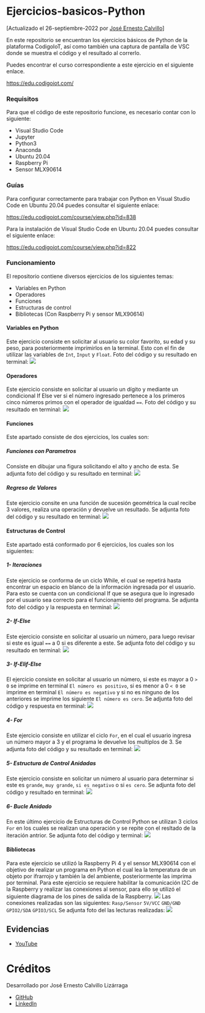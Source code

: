 # Ejercicios-basicos-Python
[Actualizado el 26-septiembre-2022 por [José Ernesto Calvillo](https://github.com/JoErnesto)]

En este repositorio se encuentran los ejercicios básicos de Python de la plataforma CodigoIoT, así como también una captura de pantalla de VSC donde se muestra el código y el resultado al correrlo.

Puedes encontrar el curso correspondiente a este ejercicio en el siguiente enlace.

https://edu.codigoiot.com/

### Requisitos
Para que el código de este repositorio funcione, es necesario contar con lo siguiente:

- Visual Studio Code
- Jupyter
- Python3
- Anaconda
- Ubuntu 20.04
- Raspberry Pi
- Sensor MLX90614

### Guías
Para configurar correctamente para trabajar con Python en Visual Studio Code en Ubuntu 20.04 puedes consultar el siguiente enlace:

https://edu.codigoiot.com/course/view.php?id=838

Para la instalación de Visual Studio Code en Ubuntu 20.04 puedes consultar el siguiente enlace:

https://edu.codigoiot.com/course/view.php?id=822

### Funcionamiento
El repositorio contiene diversos ejercicios de los siguientes temas:
- Variables en Python
- Operadores
- Funciones
- Estructuras de control
- Bibliotecas (Con Raspberry Pi y sensor MLX90614)

#### Variables en Python
Este ejercicio consiste en solicitar al usuario su color favorito, su edad y su peso, para posteriormente imprimirlos en la terminal. Esto con el fin de utilizar las variables de `Int`, `Input` y `Float`.
Foto del código y su resultado en terminal:
![](https://github.com/JoErnesto/Ejercicios-basicos-Python/blob/main/Variables%20Python/Variables.png)

#### Operadores
Este ejercicio consiste en solicitar al usuario un dígito y mediante un condicional If Else ver si el número ingresado pertenece a los primeros cinco números primos con el operador de igualdad `==`.
Foto del código y su resultado en terminal:
![](https://github.com/JoErnesto/Ejercicios-basicos-Python/blob/main/Operadores/Operadores.png)

#### Funciones
Este apartado consiste de dos ejercicios, los cuales son:

##### Funciones con Parametros
Consiste en dibujar una figura solicitando el alto y ancho de esta. Se adjunta foto del código y su resultado en terminal:
![](https://github.com/JoErnesto/Ejercicios-basicos-Python/blob/main/Funciones/Funciones%20con%20parametros.png)

##### Regreso de Valores
Este ejercicio consite en una función de sucesión geométrica la cual recibe 3 valores, realiza una operación y devuelve un resultado.
Se adjunta foto del código y su resultado en terminal:
![](https://github.com/JoErnesto/Ejercicios-basicos-Python/blob/main/Funciones/Regreso%20de%20valores.png)

#### Estructuras de Control
Este apartado está conformado por 6 ejercicios, los cuales son los siguientes:

##### 1- Iteraciones
Este ejercicio se conforma de un ciclo While, el cual se repetirá hasta encontrar un espacio en blanco de la información ingresada por el usuario. Para esto se cuenta con un condicional If que se asegura que lo ingresado por el usuario sea correcto para el funcionamiento del programa. Se adjunta foto del código y la respuesta en terminal:
![](https://github.com/JoErnesto/Ejercicios-basicos-Python/blob/main/Estructuras%20de%20control%20Python/Iteraciones.png)

##### 2- If-Else
Este ejercicio consiste en solicitar al usuario un número, para luego revisar si este es igual `==` a 0 si es diferente a este. Se adjunta foto del código y su resultado en terminal:
![](https://github.com/JoErnesto/Ejercicios-basicos-Python/blob/main/Estructuras%20de%20control%20Python/If-Else.png)

##### 3- If-Elif-Else
El ejercicio consiste en solicitar al usuario un número, si este es mayor a 0 `> 0` se imprime en terminal `El número es positivo`, si es menor a 0 `< 0` se imprime en terminal `El número es negativo` y si no es ninguno de los anteriores se imprime los siguiente `El número es cero`. Se adjunta foto del código y respuesta en terminal:
![](https://github.com/JoErnesto/Ejercicios-basicos-Python/blob/main/Estructuras%20de%20control%20Python/If-Elif-Else.png)

##### 4- For
Este ejercicio consiste en utilizar el ciclo `For`, en el cual el usuario ingresa un número mayor a 3 y el programa le devuelve los multiplos de 3. Se adjunta foto del código y su resultado en terminal:
![](https://github.com/JoErnesto/Ejercicios-basicos-Python/blob/main/Estructuras%20de%20control%20Python/For.png)

##### 5- Estructura de Control Anidadas
Este ejercicio consiste en solicitar un número al usuario para determinar si este es `grande`, `muy grande`, `si es negativo` o si `es cero`. Se adjunta foto del código y resultado en terminal:
![](https://github.com/JoErnesto/Ejercicios-basicos-Python/blob/main/Estructuras%20de%20control%20Python/Estructuras%20de%20control%20anidadas.png)

##### 6- Bucle Anidado
En este último ejercicio de Estructuras de Control Python se utilizan 3 ciclos `For` en los cuales se realizan una operación y se repite con el resltado de la iteración antrior. Se adjunta foto del código y terminal:
![](https://github.com/JoErnesto/Ejercicios-basicos-Python/blob/main/Estructuras%20de%20control%20Python/Bucle%20anidado.png)

#### Bibliotecas
Para este ejercicio se utilizó la Raspberry Pi 4 y el sensor MLX90614 con el objetivo de realizar un programa en Python el cual lea la temperatura de un objeto por ifrarrojo y también la del ambiente, posteriormente las imprima por terminal. Para este ejercicio se requiere habilitar la comunicación I2C de la Raspberry y realizar las conexiones al sensor, para ello se utilizó el siguiente diagrama de los pines de salida de la Raspberry.
![](https://github.com/JoErnesto/Ejercicios-basicos-Python/blob/main/Bibliotecas/R-Pi-4-GPIO-Pinout.jpg)
Las conexiones realizadas son las siguientes:
`Rasp/Sensor`
`5V/VCC`
`GND/GND`
`GPIO2/SDA`
`GPIO3/SCL`
Se adjunta foto del las lecturas realizadas:
![](https://github.com/JoErnesto/Ejercicios-basicos-Python/blob/main/Bibliotecas/Bibliotecas%20MLX90614.png)

## Evidencias

- [YouTube]()

# Créditos

Desarrollado por José Ernesto Calvillo Lizárraga
- [GitHub](https://github.com/JoErnesto)
- [LinkedIn](https://www.linkedin.com/in/jos%C3%A9-ernesto-calvillo-liz%C3%A1rraga-4188a4231/)